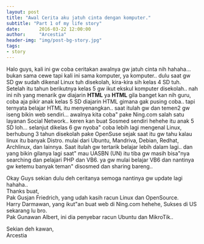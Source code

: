 ```yaml
---
layout: post
title: "Awal Cerita aku jatuh cinta dengan komputer."
subtitle: "Part 1 of my life story"
date:       2016-03-22 12:00:00
author:     "Arcestia"
header-img: "img/post-bg-story.jpg"
tags:
- story
---
```

Halo guys, kali ini gw coba ceritakan awalnya gw jatuh cinta nih hahaha...
bukan sama cewe tapi kali ini sama komputer, ya komputer.. dulu saat gw SD gw sudah dikenal Linux tuh disekolah, kira-kira sih kelas 4 SD tuh. Setelah itu tahun berikutnya kelas 5 gw ikut ekskul komputer disekolah.. nah ini nih yang menarik gw diajarin **HTML** ya **HTML** gila banget kan nih guru, coba aja pikir anak kelas 5 SD diajarin HTML gimana gak pusing coba.. tapi ternyata belajar HTML itu menyenangkan.. saat itulah gw dan temen2 gw iseng bikin web sendiri... awalnya kita coba" pake Ning.com salah satu layanan Social Network.. keren kan buat Sosmed sendiri hehehe itu anak 5 SD loh...
selanjut dikelas 6 gw nyoba" coba lebih lagi mengenal Linux, berhubung 3 tahun disekolah pake OpenSuse sejak saat itu gw tahu kalau linux itu banyak Distro. mulai dari Ubuntu, Mandriva, Debian, Redhat, Archlinux, dan lainnya. Saat itulah gw tertarik belajar lebih dalam lagi..
dan yang bikin gilanya lagi saat" mau UASBN (UN) itu tiba gw masih bisa"nya searching dan pelajari PHP dan VB6. ya gw mulai belajar VB6 dan nantinya gw ketemu banyak teman" disosmed dan sharing bareng..

Okay Guys sekian dulu deh ceritanya semoga nantinya gw update lagi hahaha.. <br>
Thanks buat, <br>
Pak Gusjan Friedrich, yang udah kasih racun Linux dan OpenSource. <br>
Harry Darmawan, yang ikut"an buat web di Ning.com hehehe, Sukses di US sekarang lu bro. <br>
Pak Gunawan Albert, ini dia penyebar racun Ubuntu dan MikroTik..

Sekian deh kawan, <br>
Arcestia
